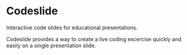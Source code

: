 Codeslide
=========

Interactive code slides for educational presentations.

Codeslide provides a way to create a live coding excercise quickly and easily on a single presentation slide.
